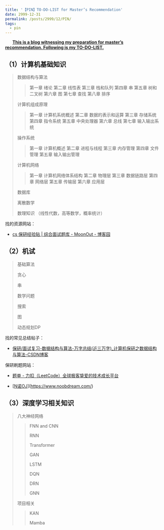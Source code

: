 ```yaml
---
title: '【PIN】TO-DO-LIST for Master’s Recommendation'
date: 2999-12-31
permalink: /posts/2999/12/PIN/
tags:
  - pin
---
```


      **<u>This is a blog witnessing my preparation for master’s recommendation. Following is my TO-DO-LIST.</u>**

## （1）计算机基础知识

> 数据结构与算法
> 
> > 第一章 绪论
> > 第二章 线性表
> > 第三章 栈和队列
> > 第四章 串
> > 第五章 树和二叉树
> > 第六章 图
> > 第七章 查找
> > 第八章 排序
> 
> 计算机组成原理
> 
> > 第一章 计算机系统概述
> > 第二章 数据的表示和运算
> > 第三章 存储系统
> > 第四章 指令系统
> > 第五章 中央处理器
> > 第六章 总线
> > 第七章 输入输出系统
> 
> 操作系统
> 
> > 第一章 计算机概述
> > 第二章 进程与线程
> > 第三章 内存管理
> > 第四章 文件管理
> > 第五章 输入输出管理
> 
> 计算机网络
> 
> > 第一章 计算机网络体系结构
> > 第二章 物理层
> > 第三章 数据链路层
> > 第四章 网络层
> > 第五章 传输层
> > 第六章 应用层
> 
> 数据库
> 
> 离散数学
> 
> 数理知识 （线性代数，高等数学，概率统计）

找的资源网站：

* [cs 保研经验贴 | 综合面试题库 - MoonOut - 博客园](https://www.cnblogs.com/moonout/p/17286478.html)

## （2）机试

> 基础算法
> 
> 贪心
> 
> 串
> 
> 数学问题
> 
> 搜索
> 
> 图
> 
> 动态规划DP

找的常见总结帖子：

* [保研/面试复习-数据结构与算法-万字总结(近三万字)_计算机保研之数据结构与算法-CSDN博客](https://blog.csdn.net/emttxdy/article/details/120567412)

保研刷题网站：

* [题单 - 力扣（LeetCode）全球极客挚爱的技术成长平台](https://leetcode-cn.com/problem-list/2cktkvj/)

* [[N诺OJ](https://www.noobdream.com/ "N诺OJ")](https://www.noobdream.com/)

## （3）深度学习相关知识

> 八大神经网络
> 
> > FNN and CNN
> > 
> > RNN
> > 
> > Transformer
> > 
> > GAN
> > 
> > LSTM
> > 
> > DQN
> > 
> > DRN
> > 
> > GNN
> 
> 项目相关
> 
> > KAN
> > 
> > Mamba
